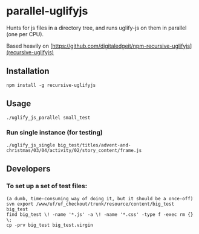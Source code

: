 
# parallel-uglifyjs
Hunts for js files in a directory tree, and runs uglify-js on them in parallel
(one per CPU).

Based heavily on [https://github.com/digitaledgeit/npm-recursive-uglifyjs](recursive-uglifyjs)

## Installation

    npm install -g recursive-uglifyjs

## Usage
    ./uglify_js_parallel small_test

### Run single instance (for testing)
    ./uglify_js_single big_test/titles/advent-and-christmas/03/04/activity/02/story_content/frame.js

## Developers
### To set up a set of test files:
    (a dumb, time-consuming way of doing it, but it should be a once-off)
    svn export /www/uf/uf_checkout/trunk/resource/content/big_test big_test
    find big_test \! -name '*.js' -a \! -name '*.css' -type f -exec rm {} \;
    cp -prv big_test big_test.virgin

